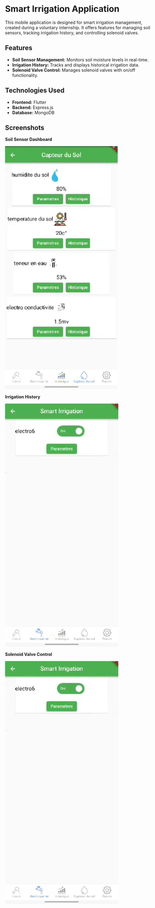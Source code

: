 # Smart Irrigation Application

This mobile application is designed for smart irrigation management, created during a voluntary internship. It offers features for managing soil sensors, tracking irrigation history, and controlling solenoid valves.

## Features

- **Soil Sensor Management:** Monitors soil moisture levels in real-time.
- **Irrigation History:** Tracks and displays historical irrigation data.
- **Solenoid Valve Control:** Manages solenoid valves with on/off functionality.

## Technologies Used

- **Frontend:** Flutter
- **Backend:** Express.js
- **Database:** MongoDB

## Screenshots

**Soil Sensor Dashboard**

<img src="assets/3.jpg" height="800" alt="Soil Sensor Dashboard">

**Irrigation History**

<img src="assets/1.jpg" height="800" alt="Irrigation History">

**Solenoid Valve Control**

<img src="assets/1.jpg"  height="800" alt="Solenoid Valve Control">

